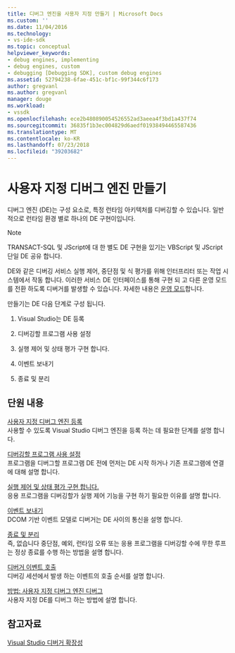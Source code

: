 ```yaml
---
title: 디버그 엔진을 사용자 지정 만들기 | Microsoft Docs
ms.custom: ''
ms.date: 11/04/2016
ms.technology:
- vs-ide-sdk
ms.topic: conceptual
helpviewer_keywords:
- debug engines, implementing
- debug engines, custom
- debugging [Debugging SDK], custom debug engines
ms.assetid: 52794238-6fae-451c-bf1c-99f344c6f173
author: gregvanl
ms.author: gregvanl
manager: douge
ms.workload:
- vssdk
ms.openlocfilehash: ece2b480890054526552ad3aeea4f3bd1a437f74
ms.sourcegitcommit: 36835f1b3ec004829d6aedf01938494465587436
ms.translationtype: MT
ms.contentlocale: ko-KR
ms.lasthandoff: 07/23/2018
ms.locfileid: "39203682"
---
```

# <a name="create-a-custom-debug-engine"></a>사용자 지정 디버그 엔진 만들기
디버그 엔진 (DE)는 구성 요소로, 특정 런타임 아키텍처를 디버깅할 수 있습니다. 일반적으로 런타임 환경 별로 하나의 DE 구현이입니다.  
  
> [!NOTE]
>  TRANSACT-SQL 및 JScript에 대 한 별도 DE 구현을 있기는 VBScript 및 JScript 단일 DE 공유 합니다.  
  
 DE와 같은 디버깅 서비스 실행 제어, 중단점 및 식 평가를 위해 인터프리터 또는 작업 시스템에서 작동 합니다. 이러한 서비스 DE 인터페이스를 통해 구현 되 고 다른 운영 모드를 전환 하도록 디버거를 발생할 수 있습니다. 자세한 내용은 [운영 모드](../../extensibility/debugger/operational-modes.md)합니다.  
  
 만들기는 DE 다음 단계로 구성 됩니다.  
  
1.  Visual Studio는 DE 등록  
  
2.  디버깅할 프로그램 사용 설정  
  
3.  실행 제어 및 상태 평가 구현 합니다.  
  
4.  이벤트 보내기  
  
5.  종료 및 분리  
  
## <a name="in-this-section"></a>단원 내용  
 [사용자 지정 디버그 엔진 등록](../../extensibility/debugger/registering-a-custom-debug-engine.md)  
 사용할 수 있도록 Visual Studio 디버그 엔진을 등록 하는 데 필요한 단계를 설명 합니다.  
  
 [디버깅할 프로그램 사용 설정](../../extensibility/debugger/enabling-a-program-to-be-debugged.md)  
 프로그램을 디버그할 프로그램 DE 전에 먼저는 DE 시작 하거나 기존 프로그램에 연결에 대해 설명 합니다.  
  
 [실행 제어 및 상태 평가 구현 합니다.](../../extensibility/debugger/execution-control-and-state-evaluation.md)  
 응용 프로그램을 디버깅할가 실행 제어 기능을 구현 하기 필요한 이유를 설명 합니다.  
  
 [이벤트 보내기](../../extensibility/debugger/sending-events.md)  
 DCOM 기반 이벤트 모델로 디버거는 DE 사이의 통신을 설명 합니다.  
  
 [종료 및 분리](../../extensibility/debugger/termination-and-detaching.md)  
 즉, 없습니다 중단점, 예외, 런타임 오류 또는 응용 프로그램을 디버깅할 수에 무한 루프는 정상 종료를 수행 하는 방법을 설명 합니다.  
  
 [디버거 이벤트 호출](../../extensibility/debugger/calling-debugger-events.md)  
 디버깅 세션에서 발생 하는 이벤트의 호출 순서를 설명 합니다.  
  
 [방법: 사용자 지정 디버그 엔진 디버그](../../extensibility/debugger/how-to-debug-a-custom-debug-engine.md)  
 사용자 지정 DE를 디버그 하는 방법에 설명 합니다.  
  
## <a name="see-also"></a>참고자료  
 [Visual Studio 디버거 확장성](../../extensibility/debugger/visual-studio-debugger-extensibility.md)